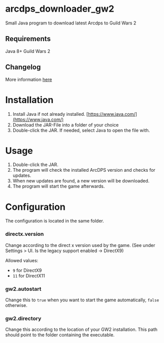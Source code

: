 # arcdps_downloader_gw2
Small Java program to download latest Arcdps to Guild Wars 2

## Requirements
Java 8+
Guild Wars 2

## Changelog
More information [here](CHANGELOG.md)

# Installation
1. Install Java if not already installed. [https://www.java.com/](https://www.java.com/)
2. Download the JAR-File into a folder of your choice
3. Double-click the JAR. If needed, select Java to open the file with.

# Usage
1. Double-click the JAR.
1. The program will check the installed ArcDPS version and checks for updates.
4. When new updates are found, a new version will be downloaded.
5. The program will start the game afterwards.

# Configuration
The configuration is located in the same folder.

### directx.version
Change according to the direct x version used by the game. (See under Settings > UI. Is the legacy support enabled -> DirectX9)

Allowed values: 
- `9` for DirectX9
- `11` for DirectX11

### gw2.autostart
Change this to `true` when you want to start the game automatically, `false` otherwise.

### gw2.directory
Change this according to the location of your GW2 installation. This path should point to the folder containing the executable.